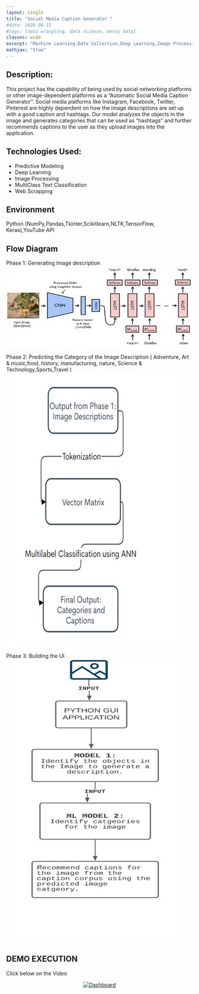 ```yaml
---
layout: single
title: "Social Media Caption Generator "
#date: 2020-08-15
#tags: [data wrangling, data science, messy data]
classes: wide
excerpt: "Machine Learning,Data Collection,Deep Learning,Image Processing,Multi CLass Classification,Natural Language Processing,Python"
mathjax: "true"
---
```

## Description:
This project has the capability of being used by social networking platforms or other image-dependent platforms as a “Automatic Social Media Caption Generator”. Social media platforms like Instagram, Facebook, Twitter, Pinterest are highly dependent on how the image descriptions are set up with a good caption and hashtags. Our model analyzes the objects in the image and generates categories that can be used as “hashtags” and further recommends captions to the user as they upload images into the application. 

## Technologies Used:
- Predictive Modeling
- Deep Learning
- Image Processing
- MultiClass Text Classification
- Web Scrapping

## Environment
Python (NumPy,Pandas,Tkinter,Scikitlearn,NLTK,TensorFlow, Keras),YouTube API

## Flow Diagram
Phase 1: Generating Image description
![picture3](/images/Caption_Generator/Picture3.png)

Phase 2: Predicting the Category of the Image Description ( Adventure, Art & music,food, history, manufacturing, nature, Science & Technology,Sports,Travel )
![picture2](/images/Caption_Generator/Picture2.png)

Phase 3: Building the UI
![picture1](/images/Caption_Generator/Picture1.png)


## DEMO EXECUTION 
Click below on the Video

<div align="center">
      <a href="https://youtu.be/pN-hK5NqQjk">
     <img 
      src="https://img.youtube.com/vi/pN-hK5NqQjk/0.jpg" 
      alt="Dashboard" 
      style="width:50%;">
      </a>
</div>
    


